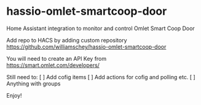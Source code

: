 # hassio-omlet-smartcoop-door
Home Assistant integration to monitor and control Omlet Smart Coop Door

Add repo to HACS by adding custom repository https://github.com/williamschey/hassio-omlet-smartcoop-door

You will need to create an API Key from https://smart.omlet.com/developers/

Still need to:
[ ] Add cofig items
[ ] Add actions for cofig and polling etc.
[ ] Anything with groups

Enjoy!
